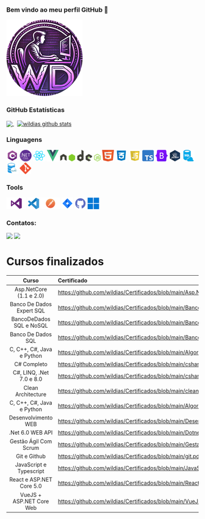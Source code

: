 ### Bem vindo ao meu perfil GitHub 👋

[![Header](https://github.com/wildias/wildias/blob/main/NovaLogo2.png "Header")](https://github.com/wildias/)

### GitHub Estatísticas

<a href="https://github.com/wildias">
  <img align="center" src="https://github-readme-stats.vercel.app/api/top-langs/?username=wildias&theme=nightowl&hide_langs_below=1" />
</a>
&nbsp;
<a href="https://github.com/wildias">
 <img align="center" src="https://github-readme-stats.vercel.app/api?username=wildias&show_icons=true&theme=nightowl&line_height=27" alt="wildias github stats"/>
</a>

### Linguagens
<div>
<code><img height="30" src="https://github.com/wildias/wildias/blob/main/a4.png"></code>
<code><img height="30" src="https://github.com/wildias/wildias/blob/main/a5.png"></code>
<code><img height="30" src="https://github.com/wildias/wildias/blob/main/a10.png"></code>
<code><img height="30" src="https://github.com/wildias/wildias/blob/main/a6.png"></code>
<code><img height="30" src="https://github.com/wildias/wildias/blob/main/a14.png"></code>
<code><img height="30" src="https://github.com/wildias/wildias/blob/main/a1.png"></code>
<code><img height="30" src="https://github.com/wildias/wildias/blob/main/a2.png"></code>
<code><img height="30" src="https://github.com/wildias/wildias/blob/main/a3.png"></code>
<code><img height="30" src="https://github.com/wildias/wildias/blob/main/a11.png"></code>
<code><img height="30" src="https://github.com/wildias/wildias/blob/main/a7.png"></code>
<code><img height="30" src="https://github.com/wildias/wildias/blob/main/a12.png"></code>
<code><img height="30" src="https://github.com/wildias/wildias/blob/main/a8.png"></code>
<code><img height="30" src="https://github.com/wildias/wildias/blob/main/a9.png"></code>
<code><img height="30" src="https://github.com/wildias/wildias/blob/main/a13.png"></code>

### Tools

<div>
<code><img height="30" src="https://github.com/wildias/wildias/blob/main/t2.png"></code>
<code><img height="30" src="https://github.com/wildias/wildias/blob/main/t1.png"></code>
<code><img height="30" src="https://github.com/wildias/wildias/blob/main/t3.png"></code>
<code><img height="30" src="https://github.com/wildias/wildias/blob/main/t4.png"></code>
<code><img height="30" src="https://github.com/wildias/wildias/blob/main/t5.png"></code>
<code><img height="30" src="https://raw.githubusercontent.com/github/explore/379d49236d826364be968345e0a085d044108cff/topics/windows/windows.png"></code>
</div>

### Contatos:

<div>
<a href="https://www.linkedin.com/in/wilgner-dias-930b48191/" target="_blank"><img src="https://img.shields.io/badge/-LinkedIn-%230077B5?style=for-the-badge&logo=linkedin&logoColor=white" target="_blank"></a>   
<a href="https://www.instagram.com/wildias17/" target="_blank"><img src="https://img.shields.io/badge/-Instagram-%23E4405F?style=for-the-badge&logo=instagram&logoColor=white" target="_blank"></a>
</div>

# Cursos finalizados

|          Curso          |                                           Certificado                                           |
|:-----------------------:|:------------------------------------------------------------------------------------------------|      
| Asp.NetCore (1.1 e 2.0) | https://github.com/wildias/Certificados/blob/main/Asp.NetCore(1.1e2.0).pdf                      |
|Banco De Dados Expert SQL| https://github.com/wildias/Certificados/blob/main/BancoDeDadosExpertSQL.pdf                     |
|BancoDeDados SQL e NoSQL | https://github.com/wildias/Certificados/blob/main/BancoDeDadosSQLeNoSQL.pdf                     |
|   Banco De Dados SQL    | https://github.com/wildias/Certificados/blob/main/BancoDeDadosSql.pdf                           |
|C, C++, C#, Java e Python| https://github.com/wildias/Certificados/blob/main/Algoritmos-e-LogicaDeProgramacao.pdf          |
|      C# Completo        | https://github.com/wildias/Certificados/blob/main/csharp.pdf                                    |
|C#, LINQ, .Net 7.0 e 8.0 | https://github.com/wildias/Certificados/blob/main/csharpEssential.pdf                           |
|    Clean Architecture   | https://github.com/wildias/Certificados/blob/main/clean.pdf                                     |
|C, C++, C#, Java e Python| https://github.com/wildias/Certificados/blob/main/Algoritmos-e-LogicaDeProgramacao.pdf          |
|   Desenvolvimento WEB   | https://github.com/wildias/Certificados/blob/main/DesenvolvimentoWEB-Completo.pdf               |
|   .Net 6.0 WEB API      | https://github.com/wildias/Certificados/blob/main/Dotnet6.pdf                                   |
|  Gestão Ágil Com Scrum  | https://github.com/wildias/Certificados/blob/main/GestaoAgilComScrum.pdf                        |
|      Git e Github       | https://github.com/wildias/Certificados/blob/main/git.pdf                                       |
| JavaScript e Typescript | https://github.com/wildias/Certificados/blob/main/JavaScript-e-TypeScript.pdf                   |
|React e ASP.NET Core 5.0 | https://github.com/wildias/Certificados/blob/main/React-e-ASP.NETCore5.0%2BEFCore5.0.pdf        |
|VueJS + ASP.NET Core Web | https://github.com/wildias/Certificados/blob/main/VueJS%2BASP.NETCoreWebAPI%2BEF%20Core.pdf     |                                          

